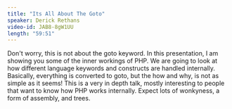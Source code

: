 ```yaml
---
title: "Its All About The Goto"
speaker: Derick Rethans
video-id: JAB8-8gW1UU
length: "59:51"
---
```

Don't worry, this is not about the goto keyword. In this presentation, I am showing you some of the inner workings of PHP. We are going to look at how different language keywords and constructs are handled internally. Basically, everything is converted to goto, but the how and why, is not as simple as it seems! This is a very in depth talk, mostly interesting to people that want to know how PHP works internally. Expect lots of wonkyness, a form of assembly, and trees.
